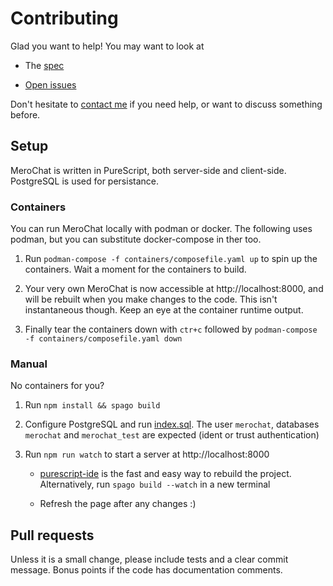 # Contributing

Glad you want to help! You may want to look at

* The [spec](docs/README.md)

* [Open issues](https://github.com/typestruck/merochat/issues)

Don't hesitate to [contact me](https://github.com/easafe) if you need help, or want to discuss something before.

## Setup

MeroChat is written in PureScript, both server-side and client-side. PostgreSQL is used for persistance.

### Containers

You can run MeroChat locally with podman or docker. The following uses podman, but you can substitute docker-compose in ther too.

1. Run `podman-compose -f containers/composefile.yaml up` to spin up the containers. Wait a moment for the containers to build.

2. Your very own MeroChat is now accessible at http://localhost:8000, and will be rebuilt when you make changes to the code. This isn't instantaneous though. Keep an eye at the container runtime output.

3. Finally tear the containers down with `ctr+c` followed by `podman-compose -f containers/composefile.yaml down`

### Manual

No containers for you?

1. Run `npm install && spago build`

2. Configure PostgreSQL and run [index.sql](src/Server/sql/index.sql). The user `merochat`, databases `merochat` and `merochat_test` are expected (ident or trust authentication)

3. Run `npm run watch` to start a server at http://localhost:8000

    * [purescript-ide](https://github.com/nwolverson/vscode-ide-purescript) is the fast and easy way to rebuild the project. Alternatively, run `spago build --watch` in a new terminal

    * Refresh the page after any changes :)

## Pull requests

Unless it is a small change, please include tests and a clear commit message. Bonus points if the code has documentation comments.
